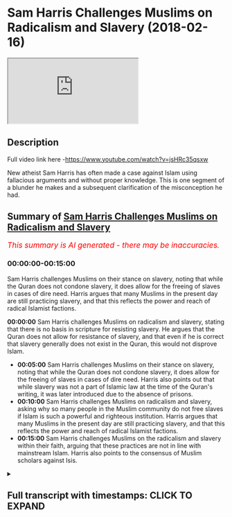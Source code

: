 # Sam Harris Challenges Muslims on Radicalism and Slavery (2018-02-16)

<iframe loading='lazy' allow='autoplay' src='https://www.youtube.com/embed/Hl7mPkjE8pI'></iframe>

## Description

Full video link here -<https://www.youtube.com/watch?v=jsHRc35qsxw>

New atheist Sam Harris has often made a case against Islam using fallacious arguments and without proper knowledge. This is one segment of a blunder he makes and a subsequent clarification of the misconception he had.

## Summary of [Sam Harris Challenges Muslims on Radicalism and Slavery](https://www.youtube.com/watch?v=Hl7mPkjE8pI)

*<span style="color:red; font-size:125%">This summary is AI generated - there may be inaccuracies</span>. [](/)*

### <a onclick="modifyYTiframeseektime('0')">00:00:00-00:15:00</a>

 Sam Harris challenges Muslims on their stance on slavery, noting that while the Quran does not condone slavery, it does allow for the freeing of slaves in cases of dire need. Harris argues that many Muslims in the present day are still practicing slavery, and that this reflects the power and reach of radical Islamist factions.

**<a onclick="modifyYTiframeseektime('0')">00:00:00</a>** Sam Harris challenges Muslims on radicalism and slavery, stating that there is no basis in scripture for resisting slavery. He argues that the Quran does not allow for resistance of slavery, and that even if he is correct that slavery generally does not exist in the Quran, this would not disprove Islam.

* **<a onclick="modifyYTiframeseektime('300')">00:05:00</a>**  Sam Harris challenges Muslims on their stance on slavery, noting that while the Quran does not condone slavery, it does allow for the freeing of slaves in cases of dire need. Harris also points out that while slavery was not a part of Islamic law at the time of the Quran's writing, it was later introduced due to the absence of prisons.
* **<a onclick="modifyYTiframeseektime('600')">00:10:00</a>** Sam Harris challenges Muslims on radicalism and slavery, asking why so many people in the Muslim community do not free slaves if Islam is such a powerful and righteous institution. Harris argues that many Muslims in the present day are still practicing slavery, and that this reflects the power and reach of radical Islamist factions.
* **<a onclick="modifyYTiframeseektime('900')">00:15:00</a>** Sam Harris challenges Muslims on the radicalism and slavery within their faith, arguing that these practices are not in line with mainstream Islam. Harris also points to the consensus of Muslim scholars against Isis.

<details><summary><h2>Full transcript with timestamps: CLICK TO EXPAND</h2></summary>

<a onclick="modifyYTiframeseektime('2')">0:00:02</a> so that he would you me I don't even  
<a onclick="modifyYTiframeseektime('11')">0:00:11</a> have to go to them alright let's go to  
<a onclick="modifyYTiframeseektime('13')">0:00:13</a> the next one no you can slavery this is  
<a onclick="modifyYTiframeseektime('17')">0:00:17</a> the horror of Abrahamic religion  
<a onclick="modifyYTiframeseektime('21')">0:00:21</a> generally these are this is why we know  
<a onclick="modifyYTiframeseektime('23')">0:00:23</a> these are in books were not authored by  
<a onclick="modifyYTiframeseektime('25')">0:00:25</a> a moral genius the Bible in the Quran  
<a onclick="modifyYTiframeseektime('28')">0:00:28</a> can't give you a basis to resist slavery  
<a onclick="modifyYTiframeseektime('32')">0:00:32</a> take it away so this is this is really  
<a onclick="modifyYTiframeseektime('36')">0:00:36</a> interesting because Sam Harris is  
<a onclick="modifyYTiframeseektime('37')">0:00:37</a> actually written a book called the moral  
<a onclick="modifyYTiframeseektime('39')">0:00:39</a> landscape and in that book called the  
<a onclick="modifyYTiframeseektime('42')">0:00:42</a> moral landscape he writes in a footnote  
<a onclick="modifyYTiframeseektime('44')">0:00:44</a> and one of the ending chapters I forget  
<a onclick="modifyYTiframeseektime('46')">0:00:46</a> which type sure exactly but he writes  
<a onclick="modifyYTiframeseektime('48')">0:00:48</a> and this is a kind of paraphrase of what  
<a onclick="modifyYTiframeseektime('51')">0:00:51</a> he says he says that there is no  
<a onclick="modifyYTiframeseektime('52')">0:00:52</a> neurobiological way of ascertaining  
<a onclick="modifyYTiframeseektime('55')">0:00:55</a> truth and falsehood in other words  
<a onclick="modifyYTiframeseektime('58')">0:00:58</a> objective morality according to sam  
<a onclick="modifyYTiframeseektime('60')">0:01:00</a> harris cannot be ascertained on the  
<a onclick="modifyYTiframeseektime('62')">0:01:02</a> atheistic materialistic worldview this  
<a onclick="modifyYTiframeseektime('65')">0:01:05</a> is not just some Harris's opinion this  
<a onclick="modifyYTiframeseektime('67')">0:01:07</a> is the opinion of Richard Dawkins of  
<a onclick="modifyYTiframeseektime('68')">0:01:08</a> jacquees Derrida of Bertrand Russell of  
<a onclick="modifyYTiframeseektime('71')">0:01:11</a> Nietzsche of most post modernist atheist  
<a onclick="modifyYTiframeseektime('75')">0:01:15</a> philosophers that actually objects of  
<a onclick="modifyYTiframeseektime('77')">0:01:17</a> morality cannot be ascertained what's  
<a onclick="modifyYTiframeseektime('80')">0:01:20</a> really interesting is that on the one  
<a onclick="modifyYTiframeseektime('81')">0:01:21</a> hand where they make this patently clear  
<a onclick="modifyYTiframeseektime('82')">0:01:22</a> but there was no philosophical  
<a onclick="modifyYTiframeseektime('84')">0:01:24</a> epistemological base for basically  
<a onclick="modifyYTiframeseektime('87')">0:01:27</a> believing an objective morality  
<a onclick="modifyYTiframeseektime('90')">0:01:30</a> they'll make arguments which are moral  
<a onclick="modifyYTiframeseektime('93')">0:01:33</a> against religion and this is one of the  
<a onclick="modifyYTiframeseektime('96')">0:01:36</a> arguments that they made so he makes he  
<a onclick="modifyYTiframeseektime('98')">0:01:38</a> says that the slavery and whatnot let's  
<a onclick="modifyYTiframeseektime('100')">0:01:40</a> take for granted let's let's say for the  
<a onclick="modifyYTiframeseektime('102')">0:01:42</a> sake of argument that he's right about  
<a onclick="modifyYTiframeseektime('103')">0:01:43</a> this about slavery generally speaking  
<a onclick="modifyYTiframeseektime('105')">0:01:45</a> even if he was completely right that  
<a onclick="modifyYTiframeseektime('108')">0:01:48</a> would do absolutely nothing for the case  
<a onclick="modifyYTiframeseektime('109')">0:01:49</a> of atheism and absolutely nothing for  
<a onclick="modifyYTiframeseektime('111')">0:01:51</a> disproving Islam however he is wrong on  
<a onclick="modifyYTiframeseektime('113')">0:01:53</a> that because of one very simple verse in  
<a onclick="modifyYTiframeseektime('117')">0:01:57</a> the Quran which most of the children our  
<a onclick="modifyYTiframeseektime('120')">0:02:00</a> children have memorized in so little  
<a onclick="modifyYTiframeseektime('122')">0:02:02</a> ballads in chapter 90 of the Quran where  
<a onclick="modifyYTiframeseektime('124')">0:02:04</a> simply says were mad at the rock amela  
<a onclick="modifyYTiframeseektime('126')">0:02:06</a> ABBA FATCA Aqaba what do you know of the  
<a onclick="modifyYTiframeseektime('130')">0:02:10</a> good way what would make you know what  
<a onclick="modifyYTiframeseektime('132')">0:02:12</a> the good way is for  
<a onclick="modifyYTiframeseektime('133')">0:02:13</a> being slaves is the good way his exact  
<a onclick="modifyYTiframeseektime('135')">0:02:15</a> terminology was that there is nothing  
<a onclick="modifyYTiframeseektime('137')">0:02:17</a> within or inside or outside of the  
<a onclick="modifyYTiframeseektime('140')">0:02:20</a> scriptures which allows for the  
<a onclick="modifyYTiframeseektime('142')">0:02:22</a> resisting of slavery the Quran says very  
<a onclick="modifyYTiframeseektime('144')">0:02:24</a> clearly that actually were mad at the  
<a onclick="modifyYTiframeseektime('147')">0:02:27</a> raka malapa  
<a onclick="modifyYTiframeseektime('148')">0:02:28</a> what would make you know what the good  
<a onclick="modifyYTiframeseektime('150')">0:02:30</a> way is freeing slaves is the good way  
<a onclick="modifyYTiframeseektime('152')">0:02:32</a> what he is saying because he is I  
<a onclick="modifyYTiframeseektime('154')">0:02:34</a> believe theologically illiterate I don't  
<a onclick="modifyYTiframeseektime('158')">0:02:38</a> think he's actually someone who reads  
<a onclick="modifyYTiframeseektime('159')">0:02:39</a> books theological books Quran Sunnah  
<a onclick="modifyYTiframeseektime('162')">0:02:42</a> hadith and these things I don't think he  
<a onclick="modifyYTiframeseektime('164')">0:02:44</a> actually even looks at the Bible too  
<a onclick="modifyYTiframeseektime('165')">0:02:45</a> deeply I think he makes sociological  
<a onclick="modifyYTiframeseektime('168')">0:02:48</a> cases and generalizes them on the  
<a onclick="modifyYTiframeseektime('170')">0:02:50</a> religion and that's very very much the  
<a onclick="modifyYTiframeseektime('173')">0:02:53</a> nature of what he does he never close to  
<a onclick="modifyYTiframeseektime('174')">0:02:54</a> Quran  
<a onclick="modifyYTiframeseektime('175')">0:02:55</a> you'll never really see this guy quote  
<a onclick="modifyYTiframeseektime('176')">0:02:56</a> in the Quran sam harris sam harris  
<a onclick="modifyYTiframeseektime('178')">0:02:58</a> doesn't really quote though I've never  
<a onclick="modifyYTiframeseektime('179')">0:02:59</a> seen him I've never once seen him  
<a onclick="modifyYTiframeseektime('180')">0:03:00</a> quoting the Quran because he knows muddy  
<a onclick="modifyYTiframeseektime('182')">0:03:02</a> water for him he's not trained on this  
<a onclick="modifyYTiframeseektime('185')">0:03:05</a> he shouldn't talk about this is he is  
<a onclick="modifyYTiframeseektime('187')">0:03:07</a> what they call an ultra crapper darien  
<a onclick="modifyYTiframeseektime('189')">0:03:09</a> his non-specialists talking about  
<a onclick="modifyYTiframeseektime('191')">0:03:11</a> something which does not concern him  
<a onclick="modifyYTiframeseektime('193')">0:03:13</a> he's completely talking about something  
<a onclick="modifyYTiframeseektime('194')">0:03:14</a> which is out of his Lane when he does  
<a onclick="modifyYTiframeseektime('196')">0:03:16</a> the same thing with philosophies the  
<a onclick="modifyYTiframeseektime('197')">0:03:17</a> same thing he's a non specialist in  
<a onclick="modifyYTiframeseektime('199')">0:03:19</a> philosophy not specialists in theology  
<a onclick="modifyYTiframeseektime('200')">0:03:20</a> when he talks about both those matters  
<a onclick="modifyYTiframeseektime('202')">0:03:22</a> as if he is an authority on those two  
<a onclick="modifyYTiframeseektime('203')">0:03:23</a> matters so here he said that the the  
<a onclick="modifyYTiframeseektime('207')">0:03:27</a> Quran and I'm also quite the Bible now  
<a onclick="modifyYTiframeseektime('209')">0:03:29</a> but we're talking about the Quran  
<a onclick="modifyYTiframeseektime('210')">0:03:30</a> specifically has there's nothing in it  
<a onclick="modifyYTiframeseektime('212')">0:03:32</a> that would allow us to resist slavery so  
<a onclick="modifyYTiframeseektime('213')">0:03:33</a> he would not be able to basically just  
<a onclick="modifyYTiframeseektime('215')">0:03:35</a> he would not be able to explain away  
<a onclick="modifyYTiframeseektime('218')">0:03:38</a> that verse which is a non abrogated  
<a onclick="modifyYTiframeseektime('220')">0:03:40</a> verse of the Quran moreover I guess what  
<a onclick="modifyYTiframeseektime('223')">0:03:43</a> he's trying to say is because the office  
<a onclick="modifyYTiframeseektime('224')">0:03:44</a> of the Quran which talked about what  
<a onclick="modifyYTiframeseektime('225')">0:03:45</a> your right hand possesses and and these  
<a onclick="modifyYTiframeseektime('228')">0:03:48</a> things in the hadith the various a  
<a onclick="modifyYTiframeseektime('231')">0:03:51</a> hadith Nasir how it shows us that there  
<a onclick="modifyYTiframeseektime('232')">0:03:52</a> were slaves at the time of the Prophet  
<a onclick="modifyYTiframeseektime('233')">0:03:53</a> and we're not denying that that's the  
<a onclick="modifyYTiframeseektime('234')">0:03:54</a> case absolutely there was slaves at the  
<a onclick="modifyYTiframeseektime('236')">0:03:56</a> time of the Prophet we are saying that  
<a onclick="modifyYTiframeseektime('238')">0:03:58</a> the object of office led the whole world  
<a onclick="modifyYTiframeseektime('240')">0:04:00</a> I mean the whole world at that time  
<a onclick="modifyYTiframeseektime('241')">0:04:01</a> absolutely well slavery ended in  
<a onclick="modifyYTiframeseektime('243')">0:04:03</a> American 1865 in in Britain in 1807 and  
<a onclick="modifyYTiframeseektime('249')">0:04:09</a> you can that's legally once again if we  
<a onclick="modifyYTiframeseektime('252')">0:04:12</a> take a step back and say what is slavery  
<a onclick="modifyYTiframeseektime('253')">0:04:13</a> does it the international I think is  
<a onclick="modifyYTiframeseektime('256')">0:04:16</a> called the International anti-slavery  
<a onclick="modifyYTiframeseektime('257')">0:04:17</a> organisations they they actually said  
<a onclick="modifyYTiframeseektime('260')">0:04:20</a> that slavery is defined as includes  
<a onclick="modifyYTiframeseektime('263')">0:04:23</a> child labor human trafficking and  
<a onclick="modifyYTiframeseektime('265')">0:04:25</a> prostitution let's  
<a onclick="modifyYTiframeseektime('267')">0:04:27</a> these things if we consider these  
<a onclick="modifyYTiframeseektime('269')">0:04:29</a> factors and we're very serious about  
<a onclick="modifyYTiframeseektime('270')">0:04:30</a> those definitions and I would say I  
<a onclick="modifyYTiframeseektime('272')">0:04:32</a> would claim that the West is actually  
<a onclick="modifyYTiframeseektime('274')">0:04:34</a> more involved and engaged with slavery  
<a onclick="modifyYTiframeseektime('277')">0:04:37</a> than any other part of the world and I  
<a onclick="modifyYTiframeseektime('280')">0:04:40</a> think that now if you really care if you  
<a onclick="modifyYTiframeseektime('283')">0:04:43</a> really want to make a difference since  
<a onclick="modifyYTiframeseektime('285')">0:04:45</a> we live here that's something that's not  
<a onclick="modifyYTiframeseektime('287')">0:04:47</a> talked about that's like our little  
<a onclick="modifyYTiframeseektime('289')">0:04:49</a> secret America's secret that there are  
<a onclick="modifyYTiframeseektime('291')">0:04:51</a> child sex slave rings in our country  
<a onclick="modifyYTiframeseektime('294')">0:04:54</a> right now up to three hundred thousand  
<a onclick="modifyYTiframeseektime('302')">0:05:02</a> boys and girls are sold in the United  
<a onclick="modifyYTiframeseektime('304')">0:05:04</a> States every year and many of them don't  
<a onclick="modifyYTiframeseektime('307')">0:05:07</a> make it out of the industry alive there  
<a onclick="modifyYTiframeseektime('310')">0:05:10</a> are only 99 known survivors from the  
<a onclick="modifyYTiframeseektime('313')">0:05:13</a> state of Texas in the last 20 years  
<a onclick="modifyYTiframeseektime('314')">0:05:14</a> who've managed to escape sexual slavery  
<a onclick="modifyYTiframeseektime('317')">0:05:17</a> when we think of the most horrific of  
<a onclick="modifyYTiframeseektime('319')">0:05:19</a> crimes the ones so morally repugnant and  
<a onclick="modifyYTiframeseektime('322')">0:05:22</a> Barbara you know the widespread ones  
<a onclick="modifyYTiframeseektime('324')">0:05:24</a> that make you question humanity it can  
<a onclick="modifyYTiframeseektime('327')">0:05:27</a> help us cope to believe they happen  
<a onclick="modifyYTiframeseektime('328')">0:05:28</a> somewhere else  
<a onclick="modifyYTiframeseektime('329')">0:05:29</a> somewhere far away that's why this  
<a onclick="modifyYTiframeseektime('331')">0:05:31</a> weekend's FBI prostitution sting and  
<a onclick="modifyYTiframeseektime('334')">0:05:34</a> capture of over a hundred and fifty  
<a onclick="modifyYTiframeseektime('335')">0:05:35</a> pimps was so disturbing over a hundred  
<a onclick="modifyYTiframeseektime('338')">0:05:38</a> children rescued sexual slavery here at  
<a onclick="modifyYTiframeseektime('342')">0:05:42</a> home how does it still happen right so  
<a onclick="modifyYTiframeseektime('344')">0:05:44</a> now you want to go ahead and do some  
<a onclick="modifyYTiframeseektime('346')">0:05:46</a> social good yeah Joe Rogan's just step  
<a onclick="modifyYTiframeseektime('348')">0:05:48</a> up Sam Harris to step up while you men  
<a onclick="modifyYTiframeseektime('350')">0:05:50</a> trafficking and talk about human  
<a onclick="modifyYTiframeseektime('351')">0:05:51</a> trafficking that's happening right here  
<a onclick="modifyYTiframeseektime('353')">0:05:53</a> in our backyard yeah but no you got to  
<a onclick="modifyYTiframeseektime('355')">0:05:55</a> go talk about you know is that the other  
<a onclick="modifyYTiframeseektime('357')">0:05:57</a> I point the finger that way  
<a onclick="modifyYTiframeseektime('359')">0:05:59</a> so we don't have to really talk about  
<a onclick="modifyYTiframeseektime('360')">0:06:00</a> what's going on at home it's really  
<a onclick="modifyYTiframeseektime('361')">0:06:01</a> interesting cuz Polaris said that  
<a onclick="modifyYTiframeseektime('363')">0:06:03</a> Polaris is what I think is cool pilars  
<a onclick="modifyYTiframeseektime('364')">0:06:04</a> one of the organizations they said that  
<a onclick="modifyYTiframeseektime('366')">0:06:06</a> America's engaged in slavery the  
<a onclick="modifyYTiframeseektime('368')">0:06:08</a> majority of people that they enslave in  
<a onclick="modifyYTiframeseektime('370')">0:06:10</a> human trafficking human trafficking  
<a onclick="modifyYTiframeseektime('371')">0:06:11</a> forms is that are actually people of  
<a onclick="modifyYTiframeseektime('373')">0:06:13</a> ethnic minority descent so black people  
<a onclick="modifyYTiframeseektime('376')">0:06:16</a> etc those people are human engaged in  
<a onclick="modifyYTiframeseektime('380')">0:06:20</a> the process of human trafficking who are  
<a onclick="modifyYTiframeseektime('381')">0:06:21</a> who are trafficked are actually people  
<a onclick="modifyYTiframeseektime('383')">0:06:23</a> of ethnic minorities so they're actually  
<a onclick="modifyYTiframeseektime('385')">0:06:25</a> oppressing minorities enslaving people  
<a onclick="modifyYTiframeseektime('388')">0:06:28</a> going back to what we used to be doing  
<a onclick="modifyYTiframeseektime('390')">0:06:30</a> the 1865 days and talking to us about  
<a onclick="modifyYTiframeseektime('393')">0:06:33</a> slavery  
<a onclick="modifyYTiframeseektime('394')">0:06:34</a> it's lama's I would put this very  
<a onclick="modifyYTiframeseektime('395')">0:06:35</a> candidly only on the record one of the  
<a onclick="modifyYTiframeseektime('398')">0:06:38</a> objectives of Islam  
<a onclick="modifyYTiframeseektime('400')">0:06:40</a> is to do away with the institution of  
<a onclick="modifyYTiframeseektime('403')">0:06:43</a> slavery the the mechanism by which and  
<a onclick="modifyYTiframeseektime('406')">0:06:46</a> through which it attempted to do this  
<a onclick="modifyYTiframeseektime('408')">0:06:48</a> which is what I was saying before was an  
<a onclick="modifyYTiframeseektime('411')">0:06:51</a> incremental gradualist method  
<a onclick="modifyYTiframeseektime('413')">0:06:53</a> it wasn't an instant abolition and we  
<a onclick="modifyYTiframeseektime('415')">0:06:55</a> know from history that frankly when  
<a onclick="modifyYTiframeseektime('417')">0:06:57</a> abolitions are attempted just like in  
<a onclick="modifyYTiframeseektime('419')">0:06:59</a> this country when the abolition was at M  
<a onclick="modifyYTiframeseektime('420')">0:07:00</a> state of alcohol people rebelled against  
<a onclick="modifyYTiframeseektime('422')">0:07:02</a> it very quickly if something as deep and  
<a onclick="modifyYTiframeseektime('425')">0:07:05</a> as economically important as the  
<a onclick="modifyYTiframeseektime('427')">0:07:07</a> institution of slavery is interwoven  
<a onclick="modifyYTiframeseektime('429')">0:07:09</a> into the economic fiber of a society  
<a onclick="modifyYTiframeseektime('432')">0:07:12</a> it's not possible if we to pull the rug  
<a onclick="modifyYTiframeseektime('434')">0:07:14</a> under someone's foot so in other words  
<a onclick="modifyYTiframeseektime('436')">0:07:16</a> what Islam came with was an incremental  
<a onclick="modifyYTiframeseektime('438')">0:07:18</a> method using different things and of  
<a onclick="modifyYTiframeseektime('441')">0:07:21</a> them as they can't because in sort of  
<a onclick="modifyYTiframeseektime('443')">0:07:23</a> the touhou chapter of the Quran one of  
<a onclick="modifyYTiframeseektime('445')">0:07:25</a> the there are nine things or eight or  
<a onclick="modifyYTiframeseektime('447')">0:07:27</a> nine things that are mentioned in the in  
<a onclick="modifyYTiframeseektime('449')">0:07:29</a> the verse which talks about zakat and  
<a onclick="modifyYTiframeseektime('451')">0:07:31</a> one of them was well fed a club the  
<a onclick="modifyYTiframeseektime('453')">0:07:33</a> people who is who are enslaved so in  
<a onclick="modifyYTiframeseektime('455')">0:07:35</a> other words since the cat is one of the  
<a onclick="modifyYTiframeseektime('457')">0:07:37</a> five pillars of Islam and since the five  
<a onclick="modifyYTiframeseektime('460')">0:07:40</a> pillar this particular pillar must be  
<a onclick="modifyYTiframeseektime('462')">0:07:42</a> continued until the day of judgment we  
<a onclick="modifyYTiframeseektime('464')">0:07:44</a> believe then the e there must have been  
<a onclick="modifyYTiframeseektime('466')">0:07:46</a> a certain amount of money always  
<a onclick="modifyYTiframeseektime('469')">0:07:49</a> designated for the freeing of slaves but  
<a onclick="modifyYTiframeseektime('472')">0:07:52</a> of course sam harris doesn't know this  
<a onclick="modifyYTiframeseektime('474')">0:07:54</a> another thing which is really  
<a onclick="modifyYTiframeseektime('476')">0:07:56</a> interesting is chapter 24 verse 33 of  
<a onclick="modifyYTiframeseektime('478')">0:07:58</a> the quran which explicitly says that if  
<a onclick="modifyYTiframeseektime('482')">0:08:02</a> at that particular time which is  
<a onclick="modifyYTiframeseektime('484')">0:08:04</a> obviously not not applicable to us and  
<a onclick="modifyYTiframeseektime('486')">0:08:06</a> that particular historical time period  
<a onclick="modifyYTiframeseektime('489')">0:08:09</a> something called maquette Eber can be  
<a onclick="modifyYTiframeseektime('490')">0:08:10</a> done no kotoba is where you literally  
<a onclick="modifyYTiframeseektime('492')">0:08:12</a> have someone who's enslaved and then  
<a onclick="modifyYTiframeseektime('494')">0:08:14</a> they say to their slave owner they say  
<a onclick="modifyYTiframeseektime('497')">0:08:17</a> to their slave owner I want to be free  
<a onclick="modifyYTiframeseektime('498')">0:08:18</a> and I'll ransom myself okay that person  
<a onclick="modifyYTiframeseektime('502')">0:08:22</a> is not a criminal that person is not  
<a onclick="modifyYTiframeseektime('505')">0:08:25</a> someone who's done anything according to  
<a onclick="modifyYTiframeseektime('507')">0:08:27</a> chapter 24 verse 33 and you can look at  
<a onclick="modifyYTiframeseektime('508')">0:08:28</a> for example to fiddle Toby or other  
<a onclick="modifyYTiframeseektime('510')">0:08:30</a> tempers here like extra Jesus's that  
<a onclick="modifyYTiframeseektime('513')">0:08:33</a> explicitly say that there's an opinion  
<a onclick="modifyYTiframeseektime('515')">0:08:35</a> that says and this is a strong opinion  
<a onclick="modifyYTiframeseektime('516')">0:08:36</a> going back to the Sahaba and the  
<a onclick="modifyYTiframeseektime('518')">0:08:38</a> Companions the Prophet if this  
<a onclick="modifyYTiframeseektime('520')">0:08:40</a> particular indentured servant because  
<a onclick="modifyYTiframeseektime('523')">0:08:43</a> they're not really slaves in the  
<a onclick="modifyYTiframeseektime('524')">0:08:44</a> colloquial sense because you think of  
<a onclick="modifyYTiframeseektime('525')">0:08:45</a> slaves like racial slavery we'd never  
<a onclick="modifyYTiframeseektime('526')">0:08:46</a> had died in Islam  
<a onclick="modifyYTiframeseektime('527')">0:08:47</a> that's never been part of Islamic never  
<a onclick="modifyYTiframeseektime('529')">0:08:49</a> never ever racial stuff is the Quran is  
<a onclick="modifyYTiframeseektime('532')">0:08:52</a> very that's what people think that's  
<a onclick="modifyYTiframeseektime('534')">0:08:54</a> they have in there that we're talking  
<a onclick="modifyYTiframeseektime('535')">0:08:55</a> about indentured because at the time  
<a onclick="modifyYTiframeseektime('536')">0:08:56</a> there was no prisons so these people  
<a onclick="modifyYTiframeseektime('538')">0:08:58</a> were put into into homes and imprisoned  
<a onclick="modifyYTiframeseektime('541')">0:09:01</a> as if it was a prison right  
<a onclick="modifyYTiframeseektime('544')">0:09:04</a> so that particular person if they demand  
<a onclick="modifyYTiframeseektime('546')">0:09:06</a> yeah if they demand from the the slave  
<a onclick="modifyYTiframeseektime('549')">0:09:09</a> owner to be freed then according to the  
<a onclick="modifyYTiframeseektime('552')">0:09:12</a> Philip or Toby  
<a onclick="modifyYTiframeseektime('553')">0:09:13</a> and according to the sahaba that are  
<a onclick="modifyYTiframeseektime('555')">0:09:15</a> related by this stuff's here they must  
<a onclick="modifyYTiframeseektime('559')">0:09:19</a> be freed even if the the slave owner or  
<a onclick="modifyYTiframeseektime('561')">0:09:21</a> you can say the the the the the one  
<a onclick="modifyYTiframeseektime('564')">0:09:24</a> who's the prisoner the the one who's  
<a onclick="modifyYTiframeseektime('566')">0:09:26</a> imprisoning this indentured servant  
<a onclick="modifyYTiframeseektime('567')">0:09:27</a> declines it this person can go to  
<a onclick="modifyYTiframeseektime('569')">0:09:29</a> Accardi can go to a judge and and  
<a onclick="modifyYTiframeseektime('572')">0:09:32</a> forcefully be be liberated or  
<a onclick="modifyYTiframeseektime('577')">0:09:37</a> emancipated so in other words islam I  
<a onclick="modifyYTiframeseektime('580')">0:09:40</a> would argue is the only ancient system  
<a onclick="modifyYTiframeseektime('583')">0:09:43</a> which allowed for the freeing of people  
<a onclick="modifyYTiframeseektime('588')">0:09:48</a> which were either slaves indentured  
<a onclick="modifyYTiframeseektime('589')">0:09:49</a> servants or otherwise there's nothing  
<a onclick="modifyYTiframeseektime('592')">0:09:52</a> else in the history of man that went out  
<a onclick="modifyYTiframeseektime('595')">0:09:55</a> of its way in order to get people out of  
<a onclick="modifyYTiframeseektime('596')">0:09:56</a> the shackles of slavery and into and  
<a onclick="modifyYTiframeseektime('599')">0:09:59</a> emancipated generally speaking whether  
<a onclick="modifyYTiframeseektime('600')">0:10:00</a> it be Muslim or Muslim what comes to my  
<a onclick="modifyYTiframeseektime('603')">0:10:03</a> mind is it is a turban hadatha was it am  
<a onclick="modifyYTiframeseektime('607')">0:10:07</a> I saying the right name where when he  
<a onclick="modifyYTiframeseektime('608')">0:10:08</a> was freed and then he had a chance to go  
<a onclick="modifyYTiframeseektime('612')">0:10:12</a> back to his father to his family he  
<a onclick="modifyYTiframeseektime('616')">0:10:16</a> chose to stay you know out of the love  
<a onclick="modifyYTiframeseektime('619')">0:10:19</a> you know out of the love that he had for  
<a onclick="modifyYTiframeseektime('623')">0:10:23</a> Prophet Muhammad peace and blessings be  
<a onclick="modifyYTiframeseektime('625')">0:10:25</a> upon him yeah so you have a when you put  
<a onclick="modifyYTiframeseektime('627')">0:10:27</a> yourself when you take yourself living  
<a onclick="modifyYTiframeseektime('629')">0:10:29</a> in today's 2018 today's age right and  
<a onclick="modifyYTiframeseektime('634')">0:10:34</a> then you take your back yourself back  
<a onclick="modifyYTiframeseektime('636')">0:10:36</a> 1,400 years ago when the whole world  
<a onclick="modifyYTiframeseektime('638')">0:10:38</a> everybody is a muslin slavery day  
<a onclick="modifyYTiframeseektime('639')">0:10:39</a> absolutely medicine then Islam came to  
<a onclick="modifyYTiframeseektime('642')">0:10:42</a> free the necks of the slaves right  
<a onclick="modifyYTiframeseektime('644')">0:10:44</a> so if Islam just came and said it's late  
<a onclick="modifyYTiframeseektime('647')">0:10:47</a> a slavery is erratic you wouldn't work  
<a onclick="modifyYTiframeseektime('648')">0:10:48</a> it wouldn't work you got people invested  
<a onclick="modifyYTiframeseektime('650')">0:10:50</a> with millions hundreds of millions of  
<a onclick="modifyYTiframeseektime('652')">0:10:52</a> dollars you know in slave business  
<a onclick="modifyYTiframeseektime('654')">0:10:54</a> absolutely but then what you're saying  
<a onclick="modifyYTiframeseektime('656')">0:10:56</a> here is now if I'm correct now in every  
<a onclick="modifyYTiframeseektime('659')">0:10:59</a> which way you turn and you just made the  
<a onclick="modifyYTiframeseektime('661')">0:11:01</a> road that now it penetrated the hearts  
<a onclick="modifyYTiframeseektime('665')">0:11:05</a> yeah so people gave  
<a onclick="modifyYTiframeseektime('667')">0:11:07</a> is up absolutely from the love of their  
<a onclick="modifyYTiframeseektime('669')">0:11:09</a> heart absolutely not like that it was  
<a onclick="modifyYTiframeseektime('671')">0:11:11</a> forced in this country and to this day  
<a onclick="modifyYTiframeseektime('672')">0:11:12</a> people are like these people should be  
<a onclick="modifyYTiframeseektime('674')">0:11:14</a> slaves right and you have all this  
<a onclick="modifyYTiframeseektime('676')">0:11:16</a> racism is this yeah but there are  
<a onclick="modifyYTiframeseektime('679')">0:11:19</a> certain situations where people will be  
<a onclick="modifyYTiframeseektime('681')">0:11:21</a> forced to free slaves for example in  
<a onclick="modifyYTiframeseektime('683')">0:11:23</a> Islam if someone had sexual intercourse  
<a onclick="modifyYTiframeseektime('686')">0:11:26</a> with their wife in Ramadan they have to  
<a onclick="modifyYTiframeseektime('688')">0:11:28</a> free a slave if someone does the harm  
<a onclick="modifyYTiframeseektime('690')">0:11:30</a> which is mentioned in chapter 58 of the  
<a onclick="modifyYTiframeseektime('692')">0:11:32</a> Quran which they call their wives that  
<a onclick="modifyYTiframeseektime('693')">0:11:33</a> they say they you're not you're  
<a onclick="modifyYTiframeseektime('695')">0:11:35</a> basically not you're like my mother in  
<a onclick="modifyYTiframeseektime('697')">0:11:37</a> other words you're not sexually  
<a onclick="modifyYTiframeseektime('698')">0:11:38</a> compatible with me or something it's a  
<a onclick="modifyYTiframeseektime('699')">0:11:39</a> very specific kind of insult free after  
<a onclick="modifyYTiframeseektime('701')">0:11:41</a> free slaves yeah if they did if they  
<a onclick="modifyYTiframeseektime('703')">0:11:43</a> didn't off you have to free it so  
<a onclick="modifyYTiframeseektime('705')">0:11:45</a> there's so many things in Islam which  
<a onclick="modifyYTiframeseektime('707')">0:11:47</a> you're forced to free slaves if you do  
<a onclick="modifyYTiframeseektime('709')">0:11:49</a> certain things then these slaves also  
<a onclick="modifyYTiframeseektime('711')">0:11:51</a> slaves when I come governors then they  
<a onclick="modifyYTiframeseektime('713')">0:11:53</a> become scholars they become like  
<a onclick="modifyYTiframeseektime('715')">0:11:55</a> absolutely had people of high prestige  
<a onclick="modifyYTiframeseektime('717')">0:11:57</a> people will not understand this but some  
<a onclick="modifyYTiframeseektime('720')">0:12:00</a> people and because we just said that for  
<a onclick="modifyYTiframeseektime('722')">0:12:02</a> example if someone was enslaved or an  
<a onclick="modifyYTiframeseektime('725')">0:12:05</a> indentured servant don't you serve in  
<a onclick="modifyYTiframeseektime('726')">0:12:06</a> there literally whatever yeah that's  
<a onclick="modifyYTiframeseektime('728')">0:12:08</a> what they were they were indentured  
<a onclick="modifyYTiframeseektime('729')">0:12:09</a> servants if they were in in the house of  
<a onclick="modifyYTiframeseektime('732')">0:12:12</a> someone who was imprisoning them and  
<a onclick="modifyYTiframeseektime('734')">0:12:14</a> they had the rights over them and I say  
<a onclick="modifyYTiframeseektime('735')">0:12:15</a> and they decided that they wanted to do  
<a onclick="modifyYTiframeseektime('738')">0:12:18</a> more kata by which is this basically  
<a onclick="modifyYTiframeseektime('741')">0:12:21</a> it's a ransom their ransom ransoming  
<a onclick="modifyYTiframeseektime('743')">0:12:23</a> themselves they want to be freed and  
<a onclick="modifyYTiframeseektime('746')">0:12:26</a> they had that opportunity and they  
<a onclick="modifyYTiframeseektime('748')">0:12:28</a> didn't take it the question is why would  
<a onclick="modifyYTiframeseektime('749')">0:12:29</a> those people don't take it a lot of the  
<a onclick="modifyYTiframeseektime('750')">0:12:30</a> the particular slaves at that time I  
<a onclick="modifyYTiframeseektime('752')">0:12:32</a> would mention servants they didn't take  
<a onclick="modifyYTiframeseektime('754')">0:12:34</a> the opportunity because they they were  
<a onclick="modifyYTiframeseektime('755')">0:12:35</a> getting free accommodation yes now  
<a onclick="modifyYTiframeseektime('758')">0:12:38</a> that's why a lot of them continue to be  
<a onclick="modifyYTiframeseektime('759')">0:12:39</a> Malik like the Mamluk Empire was  
<a onclick="modifyYTiframeseektime('762')">0:12:42</a> actually the Mamluks there was two men  
<a onclick="modifyYTiframeseektime('764')">0:12:44</a> blocks one in Egypt and one in India but  
<a onclick="modifyYTiframeseektime('766')">0:12:46</a> the ones in Egypt and in India both of  
<a onclick="modifyYTiframeseektime('768')">0:12:48</a> those was work work of a slave car or a  
<a onclick="modifyYTiframeseektime('770')">0:12:50</a> tribe or slave a socio-economic grouping  
<a onclick="modifyYTiframeseektime('774')">0:12:54</a> so they were socioeconomically the  
<a onclick="modifyYTiframeseektime('777')">0:12:57</a> lowest of the low yet they were made  
<a onclick="modifyYTiframeseektime('778')">0:12:58</a> into the highest of the high  
<a onclick="modifyYTiframeseektime('780')">0:13:00</a> mm-hmm so it's not the same as the  
<a onclick="modifyYTiframeseektime('783')">0:13:03</a> Western experience a lot of people think  
<a onclick="modifyYTiframeseektime('784')">0:13:04</a> they generalize history say ok what will  
<a onclick="modifyYTiframeseektime('786')">0:13:06</a> happen to the transatlantic slave trade  
<a onclick="modifyYTiframeseektime('788')">0:13:08</a> where you had black people shift over in  
<a onclick="modifyYTiframeseektime('790')">0:13:10</a> West Africa yeah that's the same thing  
<a onclick="modifyYTiframeseektime('792')">0:13:12</a> as well as levers not ok before we go to  
<a onclick="modifyYTiframeseektime('794')">0:13:14</a> the next one people are automatically  
<a onclick="modifyYTiframeseektime('796')">0:13:16</a> automatically gonna see what's going on  
<a onclick="modifyYTiframeseektime('798')">0:13:18</a> with this insane state right they use  
<a onclick="modifyYTiframeseektime('800')">0:13:20</a> these  
<a onclick="modifyYTiframeseektime('800')">0:13:20</a> range elements and then some things in  
<a onclick="modifyYTiframeseektime('804')">0:13:24</a> Libya yeah what do you say to that I say  
<a onclick="modifyYTiframeseektime('806')">0:13:26</a> to that I mean it's really really  
<a onclick="modifyYTiframeseektime('808')">0:13:28</a> interesting the AI is is aa McStay we  
<a onclick="modifyYTiframeseektime('812')">0:13:32</a> shouldn't call it that we should call -  
<a onclick="modifyYTiframeseektime('813')">0:13:33</a> or something that whatever they want to  
<a onclick="modifyYTiframeseektime('814')">0:13:34</a> call themselves but the insane stay in  
<a onclick="modifyYTiframeseektime('816')">0:13:36</a> state that sounds good and saying hey  
<a onclick="modifyYTiframeseektime('818')">0:13:38</a> those particular individuals first and  
<a onclick="modifyYTiframeseektime('821')">0:13:41</a> foremost I've never seen such an extreme  
<a onclick="modifyYTiframeseektime('824')">0:13:44</a> fringe in my whole life to the extent  
<a onclick="modifyYTiframeseektime('826')">0:13:46</a> whereby I watched an interview in Arabic  
<a onclick="modifyYTiframeseektime('828')">0:13:48</a> with one of the Mogul dimensions their  
<a onclick="modifyYTiframeseektime('832')">0:13:52</a> names but they let's say they're of the  
<a onclick="modifyYTiframeseektime('834')">0:13:54</a> same ilk as Osama bin Laden right they  
<a onclick="modifyYTiframeseektime('837')">0:13:57</a> of the same ilk meaning they have the  
<a onclick="modifyYTiframeseektime('838')">0:13:58</a> same kind of they believe in the same  
<a onclick="modifyYTiframeseektime('840')">0:14:00</a> things and one of their leaders said we  
<a onclick="modifyYTiframeseektime('845')">0:14:05</a> don't consider this is actually said he  
<a onclick="modifyYTiframeseektime('847')">0:14:07</a> said we don't we call we call this group  
<a onclick="modifyYTiframeseektime('851')">0:14:11</a> back to Allison ole Jamar  
<a onclick="modifyYTiframeseektime('854')">0:14:14</a> so they don't consider them Sunni  
<a onclick="modifyYTiframeseektime('855')">0:14:15</a> Muslims some scholars don't consider  
<a onclick="modifyYTiframeseektime('858')">0:14:18</a> this particular faction is called  
<a onclick="modifyYTiframeseektime('860')">0:14:20</a> [ __ ] Muslims some scholars have said  
<a onclick="modifyYTiframeseektime('862')">0:14:22</a> that at all so that's one thing those  
<a onclick="modifyYTiframeseektime('867')">0:14:27</a> people have said that they don't go  
<a onclick="modifyYTiframeseektime('868')">0:14:28</a> there enslaving and this is what this  
<a onclick="modifyYTiframeseektime('870')">0:14:30</a> person said in the interview they're  
<a onclick="modifyYTiframeseektime('873')">0:14:33</a> enslaving their women so in other words  
<a onclick="modifyYTiframeseektime('876')">0:14:36</a> that particular is another faction in  
<a onclick="modifyYTiframeseektime('878')">0:14:38</a> the Syrian war which is let's say  
<a onclick="modifyYTiframeseektime('879')">0:14:39</a> associated with extremism that other  
<a onclick="modifyYTiframeseektime('883')">0:14:43</a> faction was associated saying the person  
<a onclick="modifyYTiframeseektime('885')">0:14:45</a> is in charge of that faction that there  
<a onclick="modifyYTiframeseektime('888')">0:14:48</a> is slaving our woman what does that show  
<a onclick="modifyYTiframeseektime('891')">0:14:51</a> it shows actually to be frank that no  
<a onclick="modifyYTiframeseektime('894')">0:14:54</a> one sees these people as doing something  
<a onclick="modifyYTiframeseektime('896')">0:14:56</a> in line with Islam not even Osama bin  
<a onclick="modifyYTiframeseektime('898')">0:14:58</a> Laden himself and I'm saying this on the  
<a onclick="modifyYTiframeseektime('900')">0:15:00</a> record not even him and we know that  
<a onclick="modifyYTiframeseektime('902')">0:15:02</a> what he stands for and all that kind of  
<a onclick="modifyYTiframeseektime('904')">0:15:04</a> stuff is completely against mainstream  
<a onclick="modifyYTiframeseektime('905')">0:15:05</a> Orthodox Islam according to all of the  
<a onclick="modifyYTiframeseektime('907')">0:15:07</a> institutions of Islam but not even he  
<a onclick="modifyYTiframeseektime('911')">0:15:11</a> would see what they're doing is in line  
<a onclick="modifyYTiframeseektime('912')">0:15:12</a> with Islam mm-hmm absolutely not yeah I  
<a onclick="modifyYTiframeseektime('916')">0:15:16</a> could mention names and all these kind  
<a onclick="modifyYTiframeseektime('918')">0:15:18</a> of things but we won't go into that  
<a onclick="modifyYTiframeseektime('919')">0:15:19</a> longer discussion but the point is this  
<a onclick="modifyYTiframeseektime('921')">0:15:21</a> is such a fringe element of Islam that  
<a onclick="modifyYTiframeseektime('924')">0:15:24</a> it's really not worth mentioning as a  
<a onclick="modifyYTiframeseektime('926')">0:15:26</a> point of reference  
<a onclick="modifyYTiframeseektime('927')">0:15:27</a> yet some Harris consistently mentions it  
<a onclick="modifyYTiframeseektime('930')">0:15:30</a> as some kind of point of reference is  
<a onclick="modifyYTiframeseektime('932')">0:15:32</a> academically disingenuous because  
<a onclick="modifyYTiframeseektime('934')">0:15:34</a> frankly  
<a onclick="modifyYTiframeseektime('934')">0:15:34</a> there are institutions in Islam and this  
<a onclick="modifyYTiframeseektime('936')">0:15:36</a> I'm a quote all of the institutions you  
<a onclick="modifyYTiframeseektime('938')">0:15:38</a> know one thing has reunited all of the  
<a onclick="modifyYTiframeseektime('940')">0:15:40</a> Muslims against them is Isis there's  
<a onclick="modifyYTiframeseektime('945')">0:15:45</a> nothing that I have United all the  
<a onclick="modifyYTiframeseektime('946')">0:15:46</a> Muslims against them more than Isis has  
<a onclick="modifyYTiframeseektime('948')">0:15:48</a> but they still pretty bring up this  
<a onclick="modifyYTiframeseektime('950')">0:15:50</a> fringe element every Muslim early drinks  
<a onclick="modifyYTiframeseektime('952')">0:15:52</a> yes every Muslim organization from India  
<a onclick="modifyYTiframeseektime('956')">0:15:56</a> to Saudi Arabia to Egypt to Saudi air to  
<a onclick="modifyYTiframeseektime('959')">0:15:59</a> all of these in Mauritania all of the  
<a onclick="modifyYTiframeseektime('962')">0:16:02</a> centers of intellectual power in Islamic  
<a onclick="modifyYTiframeseektime('964')">0:16:04</a> world which is not even familiar with  
<a onclick="modifyYTiframeseektime('966')">0:16:06</a> I'm sure Sam Harris is not familiar with  
<a onclick="modifyYTiframeseektime('967')">0:16:07</a> those places and those institutions all  
<a onclick="modifyYTiframeseektime('969')">0:16:09</a> of them have categorically condemned  
<a onclick="modifyYTiframeseektime('973')">0:16:13</a> Isis all of them so this there is a  
<a onclick="modifyYTiframeseektime('975')">0:16:15</a> consensus on this issue yeah and yeah  
<a onclick="modifyYTiframeseektime('978')">0:16:18</a> he's using it as an example so you're  
<a onclick="modifyYTiframeseektime('980')">0:16:20</a> actually disregarding all of the  
<a onclick="modifyYTiframeseektime('983')">0:16:23</a> institutional what he would call fatwas  
<a onclick="modifyYTiframeseektime('986')">0:16:26</a> religious rulings and verdicts of  
<a onclick="modifyYTiframeseektime('988')">0:16:28</a> everybody in the Muslim world all of any  
<a onclick="modifyYTiframeseektime('991')">0:16:31</a> scholar wealth is you know any scholar  
<a onclick="modifyYTiframeseektime('994')">0:16:34</a> in the Muslim world has said the same  
<a onclick="modifyYTiframeseektime('996')">0:16:36</a> thing yeah so how can we ignore all of  
<a onclick="modifyYTiframeseektime('999')">0:16:39</a> that and say okay well these these  
<a onclick="modifyYTiframeseektime('1000')">0:16:40</a> disband of people and Libya the same  
<a onclick="modifyYTiframeseektime('1003')">0:16:43</a> thing is obviously in Libya and things  
<a onclick="modifyYTiframeseektime('1005')">0:16:45</a> have the same ideology Libya there's  
<a onclick="modifyYTiframeseektime('1006')">0:16:46</a> Isis in Libya so we're killing two birds  
<a onclick="modifyYTiframeseektime('1008')">0:16:48</a> want some of this because frankly the  
<a onclick="modifyYTiframeseektime('1010')">0:16:50</a> ISIS ideology is so far removed from  
<a onclick="modifyYTiframeseektime('1012')">0:16:52</a> mainstream Islam that absolutely  
<a onclick="modifyYTiframeseektime('1016')">0:16:56</a> everybody has condemned them yeah I  
<a onclick="modifyYTiframeseektime('1018')">0:16:58</a> don't see how he that has flown above  
<a onclick="modifyYTiframeseektime('1020')">0:17:00</a> his head they kill more Muslims  
<a onclick="modifyYTiframeseektime('1022')">0:17:02</a> absolutely yeah they actually have done  
<a onclick="modifyYTiframeseektime('1024')">0:17:04</a> more harm than any to Muslims myth  
<a onclick="modifyYTiframeseektime('1026')">0:17:06</a> before we go to the next point I mean  
<a onclick="modifyYTiframeseektime('1028')">0:17:08</a> there was an FBI released some data  
<a onclick="modifyYTiframeseektime('1031')">0:17:11</a> talking about that the book that most of  
<a onclick="modifyYTiframeseektime('1035')">0:17:15</a> them were found carrying with them was a  
<a onclick="modifyYTiframeseektime('1038')">0:17:18</a> showing how ignorant of Islam this group  
<a onclick="modifyYTiframeseektime('1041')">0:17:21</a> the insane state is of Islam yeah a  
<a onclick="modifyYTiframeseektime('1043')">0:17:23</a> dummy's guide for understanding it's  
<a onclick="modifyYTiframeseektime('1045')">0:17:25</a> like yeah so this is a you know really  
<a onclick="modifyYTiframeseektime('1048')">0:17:28</a> bizarre when you hear these things where  
<a onclick="modifyYTiframeseektime('1049')">0:17:29</a> people are just tuning in and they're  
<a onclick="modifyYTiframeseektime('1051')">0:17:31</a> wondering we got our reso vaq jujitsu  
<a onclick="modifyYTiframeseektime('1056')">0:17:36</a> we're reaching out to our brother joe  
<a onclick="modifyYTiframeseektime('1058')">0:17:38</a> rogan hopefully so he can invite some  
<a onclick="modifyYTiframeseektime('1061')">0:17:41</a> scholars onto his show and give the  
<a onclick="modifyYTiframeseektime('1063')">0:17:43</a> muslims perspective have a fair and  
<a onclick="modifyYTiframeseektime('1065')">0:17:45</a> balanced approach to these very  
<a onclick="modifyYTiframeseektime('1067')">0:17:47</a> important topic  
<a onclick="modifyYTiframeseektime('1068')">0:17:48</a> because of against once again these  
<a onclick="modifyYTiframeseektime('1070')">0:17:50</a> things helped fuel the division they  
<a onclick="modifyYTiframeseektime('1074')">0:17:54</a> helped feed into the hate the  
<a onclick="modifyYTiframeseektime('1075')">0:17:55</a> misunderstanding and that leads to the  
<a onclick="modifyYTiframeseektime('1077')">0:17:57</a> violence we've seen a lot of it we can  
<a onclick="modifyYTiframeseektime('1078')">0:17:58</a> discuss that more towards the end FLE  
<a onclick="modifyYTiframeseektime('1080')">0:18:00</a> 'god almighty allah and you know can get  
<a onclick="modifyYTiframeseektime('1084')">0:18:04</a> this to him and you people like you said  
<a onclick="modifyYTiframeseektime('1086')">0:18:06</a> they can share this they can go ahead  
<a onclick="modifyYTiframeseektime('1087')">0:18:07</a> and comment on his videos on his  
<a onclick="modifyYTiframeseektime('1089')">0:18:09</a> podcasts on his instagram that's a good  
<a onclick="modifyYTiframeseektime('1092')">0:18:12</a> way of here well you all know mentioned  
<a onclick="modifyYTiframeseektime('1094')">0:18:14</a> mention the Deen show mentioned muhammad  
<a onclick="modifyYTiframeseektime('1095')">0:18:15</a> had job mentioned eddie from the Deen  
<a onclick="modifyYTiframeseektime('1097')">0:18:17</a> show mentioned those things in the  
<a onclick="modifyYTiframeseektime('1098')">0:18:18</a> comments and if there's enough of those  
<a onclick="modifyYTiframeseektime('1100')">0:18:20</a> comments you'll see them and if he sees  
<a onclick="modifyYTiframeseektime('1101')">0:18:21</a> them and if you even put the link of  
<a onclick="modifyYTiframeseektime('1103')">0:18:23</a> this video on that on the on the comment  
<a onclick="modifyYTiframeseektime('1105')">0:18:25</a> that would even even better beautiful  
<a onclick="modifyYTiframeseektime('1107')">0:18:27</a> yeah any more he can look you up  
<a onclick="modifyYTiframeseektime('1108')">0:18:28</a> muhammad hijab and you can see some of  
<a onclick="modifyYTiframeseektime('1111')">0:18:31</a> your work and every table beautiful  
<a onclick="modifyYTiframeseektime('1112')">0:18:32</a> thank you my brother thank you Jeff  
<a onclick="modifyYTiframeseektime('1115')">0:18:35</a> thank you guys for tuning in take that  
<a onclick="modifyYTiframeseektime('1118')">0:18:38</a> advice share it if you care share and  
<a onclick="modifyYTiframeseektime('1120')">0:18:40</a> tune in here every week to the Deen show  
<a onclick="modifyYTiframeseektime('1123')">0:18:43</a> we'll see you next time until then peace  
<a onclick="modifyYTiframeseektime('1125')">0:18:45</a> be with you  
<a onclick="modifyYTiframeseektime('1125')">0:18:45</a> Sonam like  
<a onclick="modifyYTiframeseektime('1133')">0:18:53</a> you  
</details>
